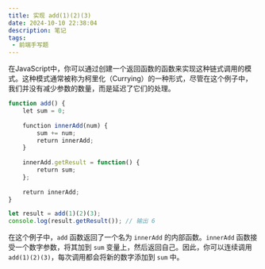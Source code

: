 ```yaml
---
title: 实现 add(1)(2)(3)
date: 2024-10-10 22:38:04
description: 笔记
tags:
 - 前端手写题
---
```


在JavaScript中，你可以通过创建一个返回函数的函数来实现这种链式调用的模式。这种模式通常被称为柯里化（Currying）的一种形式，尽管在这个例子中，我们并没有减少参数的数量，而是延迟了它们的处理。

```javascript
function add() {  
    let sum = 0;  
  
    function innerAdd(num) {  
        sum += num;  
        return innerAdd;  
    }  
  
    innerAdd.getResult = function() {  
        return sum;  
    };  
  
    return innerAdd;  
}  

let result = add(1)(2)(3);  
console.log(result.getResult()); // 输出 6
```

在这个例子中，`add` 函数返回了一个名为 `innerAdd` 的内部函数。`innerAdd` 函数接受一个数字参数，将其加到 `sum` 变量上，然后返回自己。因此，你可以连续调用 `add(1)(2)(3)`，每次调用都会将新的数字添加到 `sum` 中。

